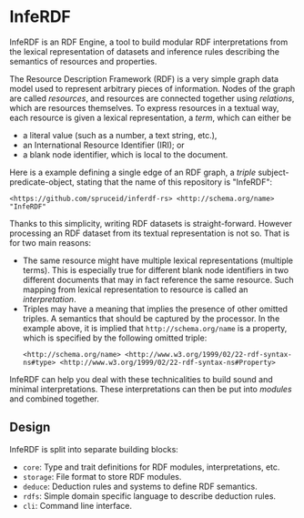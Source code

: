 # InfeRDF

InfeRDF is an RDF Engine, a tool to build modular RDF interpretations from the
lexical representation of datasets and inference rules describing the semantics
of resources and properties.

The Resource Description Framework (RDF) is a very simple graph data model used
to represent arbitrary pieces of information. Nodes of the graph are called
*resources*, and resources are connected together using *relations*, which are
resources themselves. To express resources in a textual way, each resource is
given a lexical representation, a *term*, which can either be
  - a literal value (such as a number, a text string, etc.),
  - an International Resource Identifier (IRI); or
  - a blank node identifier, which is local to the document.

Here is a example defining a single edge of an RDF graph, a *triple*
subject-predicate-object, stating that the name of this repository is
"InfeRDF":
```
<https://github.com/spruceid/inferdf-rs> <http://schema.org/name> "InfeRDF"
```

Thanks to this simplicity, writing RDF datasets is straight-forward. However
processing an RDF dataset from its textual representation is not so. That is for
two main reasons:

  - The same resource might have multiple lexical representations (multiple
    terms). This is especially true for different blank node identifiers in two
    different documents that may in fact reference the same resource. Such
    mapping from lexical representation to resource is called an
    *interpretation*.
  - Triples may have a meaning that implies the presence of other omitted
    triples. A semantics that should be captured by the processor. In the
    example above, it is implied that `http://schema.org/name` is a property,
    which is specified by the following omitted triple:
    ```
    <http://schema.org/name> <http://www.w3.org/1999/02/22-rdf-syntax-ns#type> <http://www.w3.org/1999/02/22-rdf-syntax-ns#Property>
    ```

InfeRDF can help you deal with these technicalities to build sound and minimal
interpretations. These interpretations can then be put into *modules* and
combined together.

## Design

InfeRDF is split into separate building blocks:
  - `core`: Type and trait definitions for RDF modules, interpretations, etc.
  - `storage`: File format to store RDF modules.
  - `deduce`: Deduction rules and systems to define RDF semantics.
  - `rdfs`: Simple domain specific language to describe deduction rules.
  - `cli`: Command line interface.